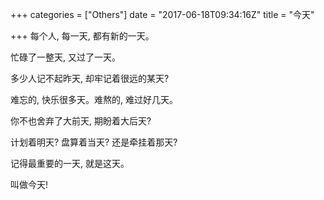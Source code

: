 +++
categories = ["Others"]
date = "2017-06-18T09:34:16Z"
title = "今天"

+++
每个人, 每一天, 都有新的一天。

忙碌了一整天, 又过了一天。

多少人记不起昨天, 却牢记着很远的某天?

难忘的, 快乐很多天。难熬的, 难过好几天。

你不也舍弃了大前天, 期盼着大后天?

计划着明天? 盘算着当天? 还是牵挂着那天?

记得最重要的一天, 就是这天。

叫做今天!